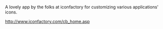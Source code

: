 A lovely app by the folks at iconfactory for customizing various applications' icons.

http://www.iconfactory.com/cb_home.asp
